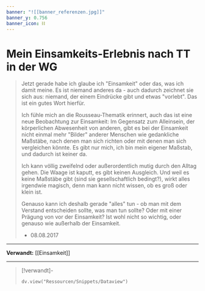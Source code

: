 ```yaml
---
banner: "![[banner_referenzen.jpg]]"
banner_y: 0.756
banner_icon: ⛓️
---
```


# Mein Einsamkeits-Erlebnis nach TT in der WG

> Jetzt gerade habe ich glaube ich "Einsamkeit" oder das, was ich damit meine. Es ist niemand anderes da - auch dadurch zeichnet sie sich aus: niemand, der einem Eindrücke gibt und etwas "vorlebt". Das ist ein gutes Wort hierfür.
> 
> Ich fühle mich an die Rousseau-Thematik erinnert, auch das ist eine neue Beobachtung zur Einsamkeit: Im Gegensatz zum Alleinsein, der körperlichen Abwesenheit von anderen, gibt es bei der Einsamkeit nicht einmal mehr "Bilder" anderer Menschen wie gedankliche Maßstäbe, nach denen man sich richten oder mit denen man sich vergleichen könnte. Es gibt nur mich, ich bin mein eigener Maßstab, und dadurch ist keiner da.
> 
> Ich kann völlig zweifelnd oder außerordentlich mutig durch den Alltag gehen. Die Waage ist kaputt, es gibt keinen Ausgleich. Und weil es keine Maßstäbe gibt (sind sie gesellschaftlich bedingt?), wirkt alles irgendwie magisch, denn man kann nicht wissen, ob es groß oder klein ist.
> 
> Genauso kann ich deshalb gerade "alles" tun - ob man mit dem Verstand entscheiden sollte, was man tun sollte? Oder mit einer Prägung von vor der Einsamkeit? Ist wohl nicht so wichtig, oder genauso wie außerhalb der Einsamkeit.
> 
> - 08.08.2017

---

**Verwandt:** [[Einsamkeit]]

---

> [!verwandt]-
> ```dataviewjs
> dv.view("Ressourcen/Snippets/Dataview")
> ```